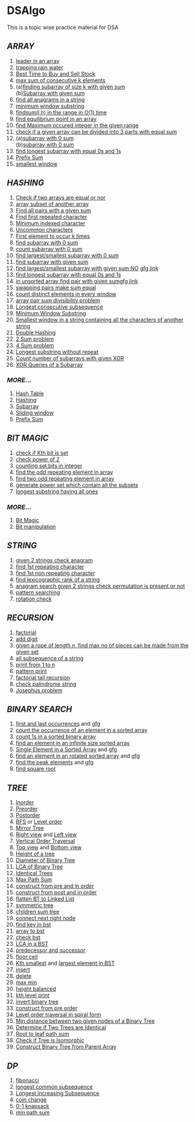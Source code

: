 # DSAlgo
This is a topic wise practice material for DSA

## *ARRAY*

1. [leader in an array](https://practice.geeksforgeeks.org/problems/leaders-in-an-array/0)
2. [trapping rain water](https://leetcode.com/problems/trapping-rain-water)
3. [Best Time to Buy and Sell Stock](https://leetcode.com/problems/best-time-to-buy-and-sell-stock)
6. [max sum of consecutive k elements](https://practice.geeksforgeeks.org/problems/max-sum-subarray-of-size-k/0)
7. (a)[finding subarray of size k with given sum](https://www.geeksforgeeks.org/subarray-of-size-k-with-given-sum/) <br>
   (b)[Subarray with given sum](https://practice.geeksforgeeks.org/problems/subarray-range-with-given-sum/0)
8. [find all anagrams in a string](https://leetcode.com/problems/find-all-anagrams-in-a-string/)
9. [minimum window substring](https://leetcode.com/problems/minimum-window-substring/)
10. [findsum(l,h) in the range in O(1) time](https://leetcode.com/problems/range-sum-query-immutable/)
11. [find equilibrium point in an array](https://practice.geeksforgeeks.org/problems/equilibrium-point/0)
12. [find Maximum occured integer in the given range](https://practice.geeksforgeeks.org/problems/maximum-occured-integer/0)
13. [check if a given array can be divided into 3 parts with equal sum](https://leetcode.com/problems/partition-array-into-three-parts-with-equal-sum)
14. (a)[subarray with 0 sum](https://practice.geeksforgeeks.org/problems/subarray-with-0-sum/0) <br>
    (b)[subarray with 0 sum](https://practice.geeksforgeeks.org/problems/zero-sum-subarrays/0/)
15. [find longest subarray with equal 0s and 1s](https://practice.geeksforgeeks.org/problems/largest-subarray-of-0s-and-1s/1)
16. [Prefix Sum](https://practice.geeksforgeeks.org/problems/form-largest-number-from-digits/0/)
17. [smallest window](https://practice.geeksforgeeks.org/problems/smallest-window-in-a-string-containing-all-the-characters-of-another-string/0) 

## *HASHING*

1. [Check if two arrays are equal or nor](https://practice.geeksforgeeks.org/problems/check-if-two-arrays-are-equal-or-not/0)
8. [array subset of another array](https://practice.geeksforgeeks.org/problems/array-subset-of-another-array/0)
8. [Find all pairs with a given sum](https://practice.geeksforgeeks.org/problems/find-all-pairs-whose-sum-is-x/0)
8. [Find first repeated character](https://practice.geeksforgeeks.org/problems/find-first-repeated-character/0)
8. [Minimum indexed character](https://practice.geeksforgeeks.org/problems/minimum-indexed-character/0)
8. [Uncommon characters](https://practice.geeksforgeeks.org/problems/uncommon-characters/0)
8. [First element to occur k times](https://practice.geeksforgeeks.org/problems/first-element-to-occur-k-times/0)
1. [find subarray with 0 sum](https://practice.geeksforgeeks.org/problems/subarray-with-0-sum/0) 
2. [count subarray with 0 sum](https://practice.geeksforgeeks.org/problems/zero-sum-subarrays/0/)
2. [find largest/smallest subarray with 0 sum](https://practice.geeksforgeeks.org/problems/largest-subarray-with-0-sum/1)
3. [find subarray with given sum](https://practice.geeksforgeeks.org/problems/subarray-range-with-given-sum/0)
4. [find largest/smallest subarray with given sum NO](https://practice.geeksforgeeks.org/problems/longest-sub-array-with-sum-k/0) [gfg link](https://www.geeksforgeeks.org/longest-subarray-sum-elements-atmost-k/)
5. [find longest subarray with equal 0s and 1s](https://practice.geeksforgeeks.org/problems/largest-subarray-of-0s-and-1s/1)
6. [in unsorted array find pair with given sum](https://leetcode.com/problems/two-sum/)[gfg link](https://practice.geeksforgeeks.org/problems/count-pairs-with-given-sum/0)
7. [swapping pairs make sum equal](https://practice.geeksforgeeks.org/problems/swapping-pairs-make-sum-equal/0)
8. [count distinct elements in every window](https://practice.geeksforgeeks.org/problems/count-distinct-elements-in-every-window/1)
8. [array pair sum divisibility problem](https://practice.geeksforgeeks.org/problems/array-pair-sum-divisibility-problem/0)
8. [Longest consecutive subsequence](https://leetcode.com/problems/longest-consecutive-sequence/)
8. [Minimum Window Substring](https://leetcode.com/problems/minimum-window-substring/)
8. [Smallest window in a string containing all the characters of another string ](https://practice.geeksforgeeks.org/problems/smallest-window-in-a-string-containing-all-the-characters-of-another-string/0)
8. [Double Hashing](https://www.geeksforgeeks.org/double-hashing/)
8. [2 Sum problem](https://leetcode.com/problems/two-sum/)
8. [4 Sum problem](https://leetcode.com/problems/4sum/)
8. [Longest substring without repeat](https://leetcode.com/problems/longest-substring-without-repeating-characters/)
8. [Count number of subarrays with given XOR](https://www.geeksforgeeks.org/count-number-subarrays-given-xor/)
8. [XOR Queries of a Subarray](https://leetcode.com/problems/xor-queries-of-a-subarray/)


### *MORE...*
1. [Hash Table](https://leetcode.com/problemset/all/?topicSlugs=hash-table%2Carray)
2. [Hashing](https://practice.geeksforgeeks.org/explore/?category%5B%5D=Hash&difficulty%5B%5D=0&page=1)
3. [Subarray](https://leetcode.com/problemset/all/?topicSlugs=array&search=subarray)
4. [Sliding window](https://leetcode.com/problemset/all/?topicSlugs=array%2Csliding-window)
5. [Prefix Sum](https://practice.geeksforgeeks.org/explore/?category%5B%5D=prefix-sum&page=1)


## *BIT MAGIC*

1. [check if Kth bit is set](https://practice.geeksforgeeks.org/problems/check-whether-k-th-bit-is-set-or-not/0)
2. [check power of 2](https://leetcode.com/problems/power-of-two/)
3. [counting set bits in integer](https://leetcode.com/problems/number-of-1-bits/)
4. [find the odd repeating element in array](https://leetcode.com/problems/single-number/)
5. [find two odd repeating element in array](https://www.geeksforgeeks.org/find-two-missing-numbers-set-2-xor-based-solution/)
6. [generate power set which contain all the subsets](https://practice.geeksforgeeks.org/problems/power-set/0)
7. [longest substring having all ones]()

### *MORE...*
1. [Bit Magic](https://practice.geeksforgeeks.org/explore/?category%5B%5D=Bit%20Magic&difficulty%5B%5D=1&page=1)
2. [Bit manipulation](https://leetcode.com/problemset/all/?topicSlugs=bit-manipulation)

## *STRING*

1. [given 2 strings check anagram](https://practice.geeksforgeeks.org/problems/anagram/0)
2. [find 1st repeating character](https://practice.geeksforgeeks.org/problems/find-first-repeated-character/0)
3. [find 1st non repeating character](https://practice.geeksforgeeks.org/problems/non-repeating-character/0)
4. [find lexicographic rank of a string](https://practice.geeksforgeeks.org/problems/rank-the-permutations/0)
5. [anagram search given 2 strings check permutation is present or not](https://practice.geeksforgeeks.org/problems/count-occurences-of-anagrams/0)
6. [pattern searching](https://leetcode.com/problems/longest-happy-prefix/)
7. [rotation check](https://leetcode.com/problems/rotate-string/)

## *RECURSION*

1. [factorial](https://www.geeksforgeeks.org/program-for-factorial-of-a-number/)
1. [add digit](https://leetcode.com/problems/add-digits/)
2. [given a rope of length n, find max no of pieces can be made from the given set]()
3. [all subsequence of  a string]()
4. [print from 1 to n](https://practice.geeksforgeeks.org/problems/print-1-to-n-without-using-loops/0)
5. [pattern print](https://practice.geeksforgeeks.org/problems/print-pattern/0)
6. [factorial tail recursion](https://www.geeksforgeeks.org/program-for-factorial-of-a-number/)
7. [check palindrome string](https://practice.geeksforgeeks.org/problems/palindrome-string/0)
8. [Josephus problem](https://practice.geeksforgeeks.org/problems/game-of-death-in-a-circle/0) 

## *BINARY SEARCH*

1. [first and last occurrences](https://leetcode.com/problems/find-first-and-last-position-of-element-in-sorted-array) and [gfg](https://practice.geeksforgeeks.org/problems/first-and-last-occurrences-of-x/0)
2. [count the occurrence of an element in a sorted array](https://practice.geeksforgeeks.org/problems/number-of-occurrence/0)
3. [count 1s in a sorted binary array](https://www.geeksforgeeks.org/count-1s-sorted-binary-array/)
4. [find an element in an infinite size sorted array](https://www.geeksforgeeks.org/find-position-element-sorted-array-infinite-numbers/)
5. [Single Element in a Sorted Array](https://leetcode.com/problems/single-element-in-a-sorted-array/) and [gfg](https://practice.geeksforgeeks.org/problems/find-the-element-that-appears-once-in-sorted-array/0)
5. [find an element in an rotated sorted array](https://leetcode.com/problems/search-in-rotated-sorted-array/) and [gfg](https://practice.geeksforgeeks.org/problems/search-in-a-rotated-array/0)
6. [find the peak elements](https://leetcode.com/problems/find-peak-element/submissions/) and [gfg](https://practice.geeksforgeeks.org/problems/peak-element/1)
7. [find square root](https://leetcode.com/problems/sqrtx/)

## *TREE*
1. [Inorder](https://practice.geeksforgeeks.org/problems/inorder-traversal/1)
2. [Preorder](https://practice.geeksforgeeks.org/problems/preorder-traversal/1)
3. [Postorder](https://practice.geeksforgeeks.org/problems/postorder-traversal/1)
4. [BFS](https://practice.geeksforgeeks.org/problems/level-order-traversal/1) or [Level order](https://leetcode.com/problems/binary-tree-level-order-traversal/)
16. [Mirror Tree](https://leetcode.com/problems/symmetric-tree/)
5. [Right view](https://leetcode.com/problems/binary-tree-right-side-view/) and [Left view](https://practice.geeksforgeeks.org/problems/left-view-of-binary-tree/1)
5. [Vertical Order Traversal](https://leetcode.com/problems/vertical-order-traversal-of-a-binary-tree/)
6. [Top view](https://practice.geeksforgeeks.org/problems/top-view-of-binary-tree/1) and [Bottom view](https://practice.geeksforgeeks.org/problems/bottom-view-of-binary-tree/1)
1. [Height of a tree](https://practice.geeksforgeeks.org/problems/height-of-binary-tree/1)
2. [Diameter of Binary Tree](https://leetcode.com/problems/diameter-of-binary-tree/)
3. [LCA of Binary Tree](https://leetcode.com/problems/lowest-common-ancestor-of-a-binary-tree/)
3. [Identical Trees](https://practice.geeksforgeeks.org/problems/determine-if-two-trees-are-identical/1)
3. [Max Path Sum](https://leetcode.com/problems/binary-tree-maximum-path-sum/)
16. [construct from pre and in order](https://leetcode.com/problems/construct-binary-tree-from-preorder-and-inorder-traversal/)
16. [construct from post and in order](https://leetcode.com/problems/construct-binary-tree-from-inorder-and-postorder-traversal/)
16. [flatten BT to Linked List](https://leetcode.com/problems/flatten-binary-tree-to-linked-list/)
16. [symmetric tree](https://leetcode.com/problems/symmetric-tree/)
3. [children sum tree](https://www.geeksforgeeks.org/check-for-children-sum-property-in-a-binary-tree/)
4. [connect next right node](https://leetcode.com/problems/populating-next-right-pointers-in-each-node/)
5. [find key in bst](https://leetcode.com/problems/search-in-a-binary-search-tree/)
5. [array to bst](https://practice.geeksforgeeks.org/problems/array-to-bst/0)
5. [check bst](https://leetcode.com/problems/validate-binary-search-tree/)
10. [LCA in a BST](https://leetcode.com/problems/lowest-common-ancestor-of-a-binary-search-tree/)
6. [predecessor and successor](https://practice.geeksforgeeks.org/problems/predecessor-and-successor/1/)
9. [floor ceil](https://www.geeksforgeeks.org/floor-in-binary-search-tree-bst/)
11. [Kth smallest](https://leetcode.com/problems/kth-smallest-element-in-a-bst/) and [largest element in BST](https://practice.geeksforgeeks.org/problems/kth-largest-element-in-bst/1)
8. [insert](https://practice.geeksforgeeks.org/problems/insert-a-node-in-a-bst/1)
9. [delete](https://practice.geeksforgeeks.org/problems/delete-a-node-from-bst/1/)
1. [max min](https://practice.geeksforgeeks.org/problems/max-and-min-element-in-binary-tree/1)
3. [height balanced](https://leetcode.com/problems/balanced-binary-tree/)
4. [kth level print](https://practice.geeksforgeeks.org/problems/k-distance-from-root/1)
5. [invert binary tree](https://leetcode.com/problems/invert-binary-tree/)
6. [construct from pre order](https://leetcode.com/problems/construct-binary-search-tree-from-preorder-traversal/)
12. [Level order traversal in spiral form](https://practice.geeksforgeeks.org/problems/level-order-traversal-in-spiral-form/1)
13. [Min distance between two given nodes of a Binary Tree](https://practice.geeksforgeeks.org/problems/min-distance-between-two-given-nodes-of-a-binary-tree/1)
14. [Determine if Two Trees are Identical](https://practice.geeksforgeeks.org/problems/determine-if-two-trees-are-identical/1)
15. [Root to leaf path sum](https://leetcode.com/problems/path-sum/)
16. [Check if Tree is Isomorphic](https://practice.geeksforgeeks.org/problems/check-if-tree-is-isomorphic/1)
17. [Construct Binary Tree from Parent Array](https://practice.geeksforgeeks.org/problems/construct-binary-tree-from-parent-array/1)

## *DP*

1. [fibonacci](https://leetcode.com/problems/fibonacci-number)
2. [longest common subsequence](https://leetcode.com/problems/longest-common-subsequence/)
3. [Longest Increasing Subsequence](https://leetcode.com/problems/longest-increasing-subsequence/)
4. [coin change](https://practice.geeksforgeeks.org/problems/coin-change/0)
5. [0-1 knapsack](https://practice.geeksforgeeks.org/problems/0-1-knapsack-problem/0)
6. [min path sum](https://leetcode.com/problems/minimum-path-sum/)

